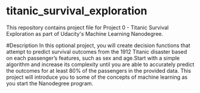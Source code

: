 # titanic_survival_exploration

This repository contains project file for Project 0 - Titanic Survival Exploration as part of Udacity's Machine Learning Nanodegree.

#Description
In this optional project, you will create decision functions that attempt to predict survival outcomes from the 1912 Titanic disaster based on each passenger’s features, such as sex and age.Start with a simple algorithm and increase its complexity until you are able to accurately predict the outcomes for at least 80% of the passengers in the provided data. This project will introduce you to some of the concepts of machine learning as you start the Nanodegree program.
